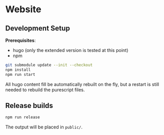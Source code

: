 <!--
SPDX-FileCopyrightText: 2024 Jonah Brüchert <jbb@kaidan.im>

SPDX-License-Identifier: AGPL-3.0-or-later
-->

# Website

## Development Setup

**Prerequisites**:
 * hugo (only the extended version is tested at this point)
 * npm

```sh
git submodule update --init --checkout
npm install
npm run start
```

All hugo content fill be automatically rebuilt on the fly, but a restart is still needed to rebuild the purescript files.

## Release builds

```sh
npm run release
```

The output will be placed in `public/`.
